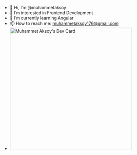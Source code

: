 - 👋 Hi, I’m @muhammetaksoy
- 👀 I’m interested in Frontend Development
- 🌱 I’m currently learning Angular
- 📫 How to reach me: muhammetaksoy176@gmail.com
- <a href="https://app.daily.dev/maksoy"><img src="https://api.daily.dev/devcards/286f585a12e14145b9cd32d363e7d464.png?r=8i4" width="400" alt="Muhammet Aksoy's Dev Card"/></a>
